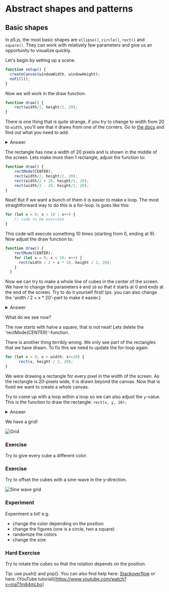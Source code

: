 # Abstract shapes and patterns

## Basic shapes

In p5.js, the most basic shapes are `ellipse()`, `circle()`, `rect()` and `square()`. 
They can work with relatively few parameters and give us an opportunity to visualize quickly.

Let's begin by setting up a scene.

```js
function setup() {
  createCanvas(windowWidth, windowHeight);
  noFill();
}
```

Now we will work in the draw function.

```js
function draw() {
	rect(width/2, height/2, 20);
}
```
There is one thing that is quite strange, if you try to change to width from 20 to `width`, you'll see that it draws from one of the corners. Go to [the docs](https://p5js.org/reference/#/p5/rectMode) and find out what you need to add.

<details>
  <summary>Answer</summary>
  
    rectMode(CENTER);

</details>


The rectangle has now a width of 20 pixels and is shown in the middle of the screen.
Lets make more then 1 rectangle, adjust the function to:

```js
function draw() {
	rectMode(CENTER);
	rect(width/2, height/2, 20);
	rect(width/2 + 20, height/2, 20);
	rect(width/2 - 20, height/2, 20);
}
```

Neat! But if we want a bunch of them it is easier to make a loop. The most straightforward way to do this is a for-loop. Is goes like this:

```js
for (let x = 0; x < 10 ; x++) {
	// code to be executed
}
```
This code will execute something 10 times (starting from 0, ending at 9).
Now adjust the draw function to: 
```js
function draw() {
    rectMode(CENTER);
    for (let x = 0; x < 10; x++) {
      rect(width / 2 + x * 20, height / 2, 20);
    }
  }
```

Now we can try to make a whole line of cubes in the center of the screen.
We have to change the parameters `0` and `10` so that it starts at 0 and ends at the end of the screen. Try to do it yourself first! 
(ps. you can also change the 'width / 2 + x * 20'-part to make it easier.)

<details>
  <summary>Answer</summary>

```js
	for (let x = 0; x < width; x++) {
		rect(x * 20, height / 2, 20);
	}
```
</details>

What do we see now?

The row starts with halve a square, that is not neat!
Lets delete the 'rectMode(CENTER)'-function.

There is another thing terribly wrong. We only see part of the rectangles that we have drawn.
To fix this we need to update the for-loop again. 

```js
for (let x = 0; x < width; x+=20) {
      rect(x, height / 2, 20);
}
```

We were drawing a rectangle for every pixel in the width of the screen. As the rectangle is 20-pixels wide, it is drawn beyond the canvas.
Now that is fixed we want to create a whole canvas.

Try to come up with a loop within a loop so we can also adjust the `y`-value. This is the function to draw the rectangle: `rect(x, y, 20);`

<details>
  <summary>Answer</summary>

```js
for (let x = 0; x < width; x += 20) {
	for (let y = 0; y < height; y += 20) {
		rect(x, y, 20);
	}
}
```
</details>

We have a grid!

![Grid](/grid.png)


### Exercise 

Try to give every cube a different color.

### Exercise 

Try to offset the cubes with a sine-wave in the y-direction.

![Sine wave grid](/sine-wave-grid.png)

### Experiment

Experiment a bit! 
e.g.
- change the color depending on the position
- change the figures (one is a circle, two a square)
- randomize the colors
- change the size


### Hard Exercise 

Try to rotate the cubes so that the rotation depends on the position.

Tip: use push() and pop(). 
You can also find help here: 
[Stackoverflow](https://stackoverflow.com/questions/65900807/how-do-i-rotate-a-rectangle-shape-from-a-specific-point-in-p5-js) or here: (YouTube tutorial)[https://www.youtube.com/watch?v=maTfm84mLbo]